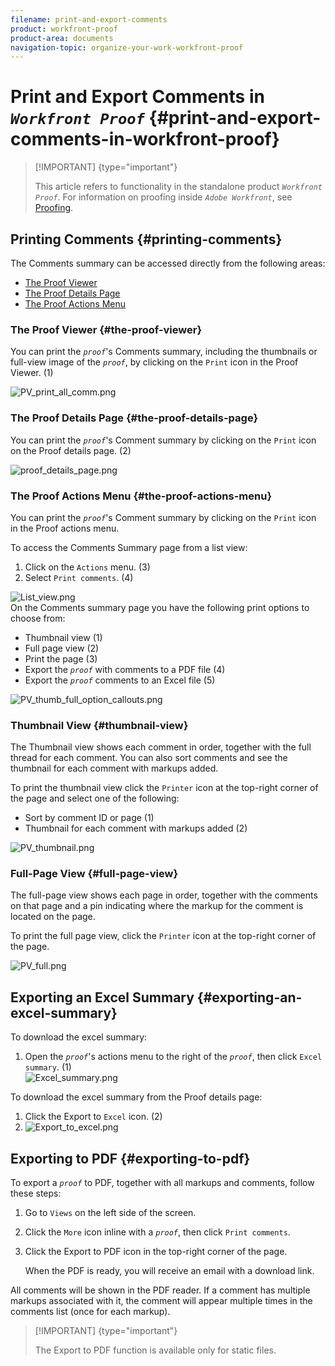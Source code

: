 ```yaml
---
filename: print-and-export-comments
product: workfront-proof
product-area: documents
navigation-topic: organize-your-work-workfront-proof
---
```




# Print and Export Comments in *`Workfront Proof`* {#print-and-export-comments-in-workfront-proof}



>[!IMPORTANT] {type="important"}
>
>This article refers to functionality in the standalone product *`Workfront Proof`*. For information on proofing inside *`Adobe Workfront`*, see [Proofing](_proofing.md).




## Printing Comments {#printing-comments}

The Comments summary can be accessed directly from the following areas:



* [The Proof Viewer](#proof-viewer) 
* [The Proof Details Page](#proof-details) 
* [The Proof Actions Menu](#proof-actions-menu) 




### The Proof Viewer {#the-proof-viewer}

You can print the *`proof`*'s Comments summary, including the thumbnails or full-view image of the *`proof`*, by clicking on the `Print` icon in the Proof Viewer. (1)

![PV_print_all_comm.png](assets/pv-print-all-comm-350x158.png) 

### The Proof Details Page {#the-proof-details-page}

You can print the *`proof`*'s Comment summary by clicking on the `Print` icon on the Proof details page. (2)

![proof_details_page.png](assets/proof-details-page-350x231.png) 

### The Proof Actions Menu {#the-proof-actions-menu}

You can print the *`proof`*'s Comment summary by clicking on the `Print` icon in the Proof actions menu.


To access the Comments Summary page from a list view:



1. Click on the `Actions` menu. (3)
1. Select `Print comments`. (4)


![List_view.png](assets/list-view-350x155.png)   
On the Comments summary page you have the following print options to choose from:



* Thumbnail view (1)
* Full page view (2)
* Print the page (3)
* Export the *`proof`* with comments to a PDF file (4)
* Export the *`proof`* comments to an Excel file (5)


![PV_thumb_full_option_callouts.png](assets/pv-thumb-full-option-callouts-350x154.png) 

### Thumbnail View {#thumbnail-view}

The Thumbnail view shows each comment in order, together with the full thread for each comment. You can also sort comments and see the thumbnail for each comment with markups added.


To print the thumbnail view click the `Printer` icon at the top-right corner of the page and select one of the following:



* Sort by comment ID or page (1)
* Thumbnail for each comment with markups added (2)


![PV_thumbnail.png](assets/pv-thumbnail-350x290.png) 

### Full-Page View {#full-page-view}

The full-page view shows each page in order, together with the comments on that page and a pin indicating where the markup for the comment is located on the page.


To print the full page view, click the `Printer` icon at the top-right corner of the page.
  
![PV_full.png](assets/pv-full-350x347.png) 

## Exporting an Excel Summary {#exporting-an-excel-summary}

To download the excel summary:



1. Open the *`proof`*'s actions menu to the right of the *`proof`*, then click `Excel summary`.&nbsp;(1)  
   ![Excel_summary.png](assets/excel-summary-350x450.png)




To download the excel summary from the Proof details page: 


1. Click the Export to `Excel` icon. (2)
1. ![Export_to_excel.png](assets/export-to-excel-350x185.png)





## Exporting to PDF {#exporting-to-pdf}

To export a *`proof`* to PDF, together with all markups and comments, follow these steps:



1. Go to `Views` on the left side of the screen.
1. Click the `More` icon inline with a *`proof`*, then click `Print comments`.

1. Click the Export to PDF icon in the top-right corner of the page.


   When the PDF is ready, you will receive an email with a download link.



All comments will be shown in the PDF reader. If a comment has multiple markups associated with it, the comment will appear multiple times in the comments list (once for each markup).


>[!IMPORTANT] {type="important"}
>
>The&nbsp;Export to PDF function is available only for static files.


